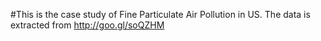 #This is the case study of Fine Particulate Air Pollution in US. The data is extracted from http://goo.gl/soQZHM
